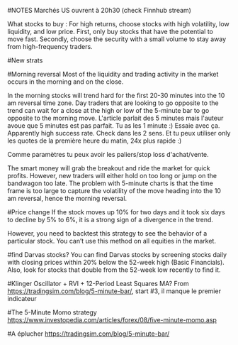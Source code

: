 #NOTES
Marchés US ouvrent à 20h30 (check Finnhub stream)

What stocks to buy :
For high returns, choose stocks with high volatility, low liquidity, and low price. 
First, only buy stocks that have the potential to move fast. Secondly, choose the security with a small volume 
to stay away from high-frequency traders.


#New strats

#Morning reversal
Most of the liquidity and trading activity in the market occurs in the morning and on the close.

In the morning stocks will trend hard for the first 20-30 minutes into the 10 am reversal time zone.  Day traders 
that are looking to go opposite to the trend can wait for a close at the high or low of the 5-minute bar
to go opposite to the morning move. L'article parlait des 5 minutes mais l'auteur avoue que 5 minutes est pas parfait.
Tu as les 1 minute :) Essaie avec ça. Apparently high success rate. Check dans les 2 sens. Et tu peux utiliser
only les quotes de la première heure du matin, 24x plus rapide :) 

Comme paramètres tu peux avoir les paliers/stop loss d'achat/vente.

The smart money will grab the breakout and ride the market for quick profits. However, new traders will either
 hold on too long or jump on the bandwagon too late. The problem with 5-minute charts is that the time frame 
 is too large to capture the volatility of the move heading into the 10 am reversal, hence the morning reversal.


#Price change
If the stock moves up 10% for two days and it took six days to decline by 5% to 6%, 
it is a strong sign of a divergence in the trend.

However, you need to backtest this strategy to see the behavior of a particular stock. 
You can’t use this method on all equities in the market.

        
#find Darvas stocks?
You can find Darvas stocks by screening stocks daily with closing prices within 20% below the 52-week high (Basic Financials). 
Also, look for stocks that double from the 52-week low recently to find it.

#Klinger Oscillator + RVI + 12-Period Least Squares MA?
From https://tradingsim.com/blog/5-minute-bar/, start #3, il manque le premier indicateur

#The 5-Minute Momo strategy
https://www.investopedia.com/articles/forex/08/five-minute-momo.asp

#A éplucher
https://tradingsim.com/blog/5-minute-bar/
